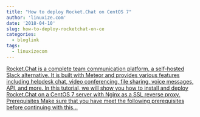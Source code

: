 ```yaml
---
title: "How to deploy Rocket.Chat on CentOS 7"
author: 'linuxize.com'
date: '2018-04-10'
slug: how-to-deploy-rocketchat-on-ce
categories:
  - bloglink
tags:
  - linuxizecom
---
```


[Rocket.Chat is a complete team communication platform, a self-hosted Slack alternative. It is built with Meteor and provides various features including helpdesk chat, video conferencing, file sharing, voice messages, API, and more. In this tutorial, we will show you how to install and deploy Rocket.Chat on a CentOS 7 server with Nginx as a SSL reverse proxy. Prerequisites Make sure that you have meet the following prerequisites before continuing with this...<click to read more>](https://linuxize.com/post/how-to-deploy-rocket-chat-on-centos-7/)


